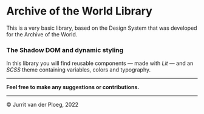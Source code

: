 # Archive of the World Library

This is a very basic library, based on the Design System that was developed for the Archive of the World.

### The Shadow DOM and dynamic styling

In this library you will find reusable components &mdash; made with _Lit_ &mdash; and an _SCSS_ theme containing variables, colors and typography.

---

**Feel free to make any suggestions or contributions.**

---
&copy; Jurrit van der Ploeg, 2022